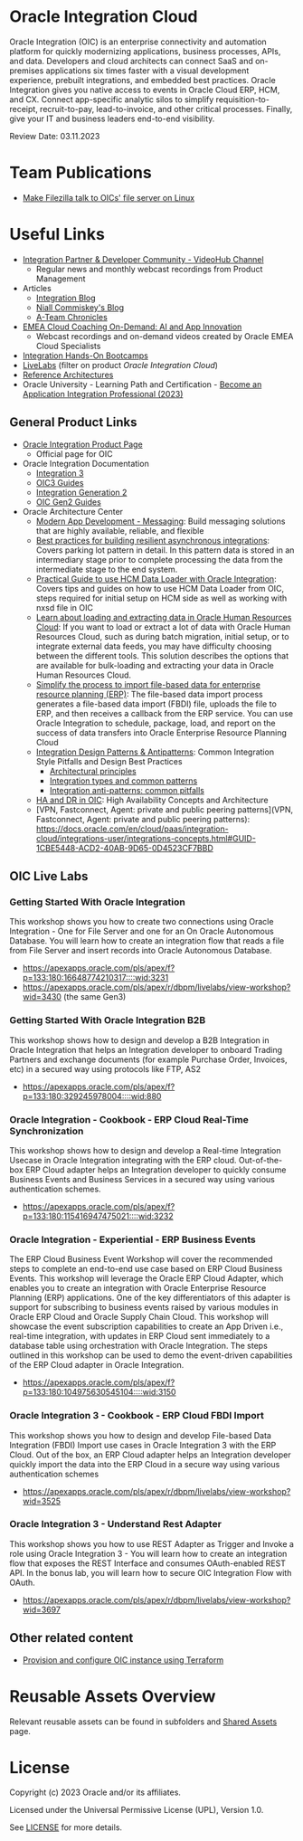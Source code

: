 # Oracle Integration Cloud

Oracle Integration (OIC) is an enterprise connectivity and automation platform for quickly modernizing applications, business processes, APIs, and data. Developers and cloud architects can connect SaaS and on-premises applications six times faster with a visual development experience, prebuilt integrations, and embedded best practices. Oracle Integration gives you native access to events in Oracle Cloud ERP, HCM, and CX. Connect app-specific analytic silos to simplify requisition-to-receipt, recruit-to-pay, lead-to-invoice, and other critical processes. Finally, give your IT and business leaders end-to-end visibility.

Review Date: 03.11.2023

# Team Publications

- [Make Filezilla talk to OICs' file server on Linux](http://aroundmiddleware.blogspot.com/2023/12/make-filezilla-talk-to-oics-file-server_22.html)

# Useful Links

- [Integration Partner & Developer Community - VideoHub Channel](https://videohub.oracle.com/channel/Oracle%2BPartner%2BCommunity)
  - Regular news and monthly webcast recordings from Product Management
- Articles
  - [Integration Blog](https://blogs.oracle.com/integration/)
  - [Niall Commiskey's Blog](http://niallcblogs.blogspot.com/)
  - [A-Team Chronicles](https://www.ateam-oracle.com/category/atm-integration)
- [EMEA Cloud Coaching On-Demand: AI and App Innovation](https://www.oracle.com/emea/cloud/events/cloud-coaching/on-demand/#ai-innovation)
  - Webcast recordings and on-demand videos created by Oracle EMEA Cloud Specialists
- [Integration Hands-On Bootcamps](https://go.oracle.com/LP=110450?elqCampaignId=296318)
- [LiveLabs](https://apexapps.oracle.com/pls/apex/r/dbpm/livelabs/livelabs-workshop-cards) (filter on product *Oracle Integration Cloud*)
- [Reference Architectures](https://docs.oracle.com/solutions/?q=&cType=reference-architectures%2Csolution-playbook%2Cbuilt-deployed&product=Integration%20Generation%202%2CIntegration%20Cloud%20Service%2CIntegration%203%2CIntegration%20Adapters&sort=date-desc&lang=en)
- Oracle University - Learning Path and Certification - [Become an Application Integration Professional (2023)](https://mylearn.oracle.com/ou/learning-path/become-an-application-integration-professional-2023/122249)

## General Product Links

- [Oracle Integration Product Page](https://www.oracle.com/integration/application-integration/)
    - Official page for OIC 
- Oracle Integration Documentation
    - [Integration 3](https://docs.oracle.com/iaas/application-integration/index.html)
    - [OIC3 Guides](https://docs.oracle.com/en/cloud/paas/application-integration/books.html)
    - [Integration Generation 2](https://docs.oracle.com/en-us/iaas/integration/index.html)
    - [OIC Gen2 Guides](https://docs.oracle.com/en/cloud/paas/integration-cloud/books.html)
- Oracle Architecture Center
    - [Modern App Development - Messaging](https://docs.oracle.com/en/solutions/mad-messaging-pattern/index.html#GUID-48F3D3C1-CCD1-489B-8BE2-43D9289CA42C): Build messaging solutions that are highly available, reliable, and flexible
    - [Best practices for building resilient asynchronous integrations](https://docs.oracle.com/en/solutions/best-practices-resilient-asynch-integrations/index.html#GUID-B18DDA79-78FD-4767-BEE6-DB213B5EC073): Covers parking lot pattern in detail. In this pattern data is stored in an intermediary stage prior to complete processing the data from the intermediate stage to the end system.
    - [Practical Guide to use HCM Data Loader with Oracle Integration](https://blogs.oracle.com/integration/post/practical-guide-to-use-hcm-data-loader-with-oracle-integration): Covers tips and guides on how to use HCM Data Loader from OIC, steps required for initial setup on HCM side as well as working with nxsd file in OIC
    - [Learn about loading and extracting data in Oracle Human Resources Cloud](https://docs.oracle.com/en/solutions/data-loading-extraction-hcm-cloud/index.html#GUID-777CF4DC-5408-414C-960A-ED7D425DAA26): If you want to load or extract a lot of data with Oracle Human Resources Cloud, such as during batch migration, initial setup, or to integrate external data feeds, you may have difficulty choosing between the different tools. This solution describes the options that are available for bulk-loading and extracting your data in Oracle Human Resources Cloud.
    - [Simplify the process to import file-based data for enterprise resource planning (ERP)](https://docs.oracle.com/en/solutions/import-data-for-enterprise-resource-planning/index.html#GUID-9CE2963A-F66A-4A6B-BB18-0627C2832D11): The file-based data import process generates a file-based data import (FBDI) file, uploads the file to ERP, and then receives a callback from the ERP service. You can use Oracle Integration to schedule, package, load, and report on the success of data transfers into Oracle Enterprise Resource Planning Cloud
    - [Integration Design Patterns & Antipatterns](https://docs.oracle.com/en/cloud/paas/integration-cloud/integrations-user/common-integration-style-pitfalls-and-design-best-practices.html#GUID-09CEC808-3110-4EE4-9478-666A17451458): Common Integration Style Pitfalls and Design Best Practices
      - [Architectural principles](https://youtu.be/1LmJO2jC9G4)
      - [Integration types and common patterns](https://youtu.be/hs283FRfw4U)
      - [Integration anti-patterns: common pitfalls](https://youtu.be/2nqh780RQsc)
    - [HA and DR in OIC](https://www.oracle.com/a/ocom/docs/ha-dr-l300.pdf): High Availability Concepts and Architecture
    - [VPN, Fastconnect, Agent: private and public peering patterns](VPN, Fastconnect, Agent: private and public peering patterns): https://docs.oracle.com/en/cloud/paas/integration-cloud/integrations-user/integrations-concepts.html#GUID-1CBE5448-ACD2-40AB-9D65-0D4523CF7BBD

## OIC Live Labs

### Getting Started With Oracle Integration

This workshop shows you how to create two connections using Oracle Integration - One for File Server and one for an On Oracle Autonomous Database. You will learn how to create an integration flow that reads a file from File Server and insert records into Oracle Autonomous Database.

- https://apexapps.oracle.com/pls/apex/f?p=133:180:16648774210317::::wid:3231
- https://apexapps.oracle.com/pls/apex/r/dbpm/livelabs/view-workshop?wid=3430 (the same Gen3)

### Getting Started With Oracle Integration B2B

This workshop shows how to design and develop a B2B Integration in Oracle Integration that helps an Integration developer to onboard Trading Partners and exchange documents (for example Purchase Order, Invoices, etc) in a secured way using protocols like FTP, AS2

- https://apexapps.oracle.com/pls/apex/f?p=133:180:329245978004::::wid:880

### Oracle Integration - Cookbook - ERP Cloud Real-Time Synchronization

This workshop shows how to design and develop a Real-time Integration Usecase in Oracle Integration integrating with the ERP cloud. Out-of-the-box ERP Cloud adapter helps an Integration developer to quickly consume Business Events and Business Services in a secured way using various authentication schemes.

- https://apexapps.oracle.com/pls/apex/f?p=133:180:115416947475021::::wid:3232

### Oracle Integration - Experiential - ERP Business Events

The ERP Cloud Business Event Workshop will cover the recommended steps to complete an end-to-end use case based on ERP Cloud Business Events. This workshop will leverage the Oracle ERP Cloud Adapter, which enables you to create an integration with Oracle Enterprise Resource Planning (ERP) applications. One of the key differentiators of this adapter is support for subscribing to business events raised by various modules in Oracle ERP Cloud and Oracle Supply Chain Cloud. This workshop will showcase the event subscription capabilities to create an App Driven i.e., real-time integration, with updates in ERP Cloud sent immediately to a database table using orchestration with Oracle Integration. The steps outlined in this workshop can be used to demo the event-driven capabilities of the ERP Cloud adapter in Oracle Integration.

- https://apexapps.oracle.com/pls/apex/f?p=133:180:104975630545104::::wid:3150

### Oracle Integration 3 - Cookbook - ERP Cloud FBDI Import

This workshop shows you how to design and develop File-based Data Integration (FBDI) Import use cases in Oracle Integration 3 with the ERP Cloud. Out of the box, an ERP Cloud adapter helps an Integration developer quickly import the data into the ERP Cloud in a secure way using various authentication schemes

- https://apexapps.oracle.com/pls/apex/r/dbpm/livelabs/view-workshop?wid=3525

### Oracle Integration 3 - Understand Rest Adapter

This workshop shows you how to use REST Adapter as Trigger and Invoke a role using Oracle Integration 3 - You will learn how to create an integration flow that exposes the REST Interface and consumes OAuth-enabled REST API. In the bonus lab, you will learn how to secure OIC Integration Flow with OAuth.

- https://apexapps.oracle.com/pls/apex/r/dbpm/livelabs/view-workshop?wid=3697



## Other related content

- [Provision and configure OIC instance using Terraform](https://medium.com/oracledevs/provision-and-configure-oracle-integration-cloud-instance-using-terraform-6baa89c257a)
  

# Reusable Assets Overview

Relevant reusable assets can be found in subfolders and [Shared Assets](https://github.com/oracle-devrel/technology-engineering/tree/main/ai-and-app-modernisation/app-integration-and-automation/shared-assets) page.

# License

Copyright (c) 2023 Oracle and/or its affiliates.

Licensed under the Universal Permissive License (UPL), Version 1.0.

See [LICENSE](https://github.com/oracle-devrel/technology-engineering/blob/main/LICENSE) for more details.
